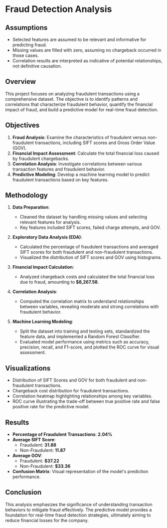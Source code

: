 
# Fraud Detection Analysis

## Assumptions

- Selected features are assumed to be relevant and informative for predicting fraud.
- Missing values are filled with zero, assuming no chargeback occurred in those cases.
- Correlation results are interpreted as indicative of potential relationships, not definitive causation.

## Overview

This project focuses on analyzing fraudulent transactions using a comprehensive dataset. The objective is to identify patterns and correlations that characterize fraudulent behavior, quantify the financial impact of fraud, and build a predictive model for real-time fraud detection. 

## Objectives

1. **Fraud Analysis**: Examine the characteristics of fraudulent versus non-fraudulent transactions, including SIFT scores and Gross Order Value (GOV).
2. **Financial Impact Assessment**: Calculate the total financial loss caused by fraudulent chargebacks.
3. **Correlation Analysis**: Investigate correlations between various transaction features and fraudulent behavior.
4. **Predictive Modeling**: Develop a machine learning model to predict fraudulent transactions based on key features.

## Methodology

1. **Data Preparation**:
   - Cleaned the dataset by handling missing values and selecting relevant features for analysis.
   - Key features included SIFT scores, failed charge attempts, and GOV.

2. **Exploratory Data Analysis (EDA)**:
   - Calculated the percentage of fraudulent transactions and averaged SIFT scores for both fraudulent and non-fraudulent transactions.
   - Visualized the distribution of SIFT scores and GOV using histograms.

3. **Financial Impact Calculation**:
   - Analyzed chargeback costs and calculated the total financial loss due to fraud, amounting to **$8,267.58**.

4. **Correlation Analysis**:
   - Computed the correlation matrix to understand relationships between variables, revealing moderate and strong correlations with fraudulent behavior.

5. **Machine Learning Modeling**:
   - Split the dataset into training and testing sets, standardized the feature data, and implemented a Random Forest Classifier.
   - Evaluated model performance using metrics such as accuracy, precision, recall, and F1-score, and plotted the ROC curve for visual assessment.
  
## Visualizations

- Distribution of SIFT Scores and GOV for both fraudulent and non-fraudulent transactions.
- Chargeback cost distribution for fraudulent transactions.
- Correlation heatmap highlighting relationships among key variables.
- ROC curve illustrating the trade-off between true positive rate and false positive rate for the predictive model.

## Results

- **Percentage of Fraudulent Transactions**: **2.04%**
- **Average SIFT Score**:
  - Fraudulent: **31.88**
  - Non-Fraudulent: **11.87**
- **Average GOV**:
  - Fraudulent: **$37.22**
  - Non-Fraudulent: **$33.36**
- **Confusion Matrix**: Visual representation of the model's prediction performance.


## Conclusion

This analysis emphasizes the significance of understanding transaction behaviors to mitigate fraud effectively. The predictive model provides a foundation for real-time fraud detection strategies, ultimately aiming to reduce financial losses for the company.
